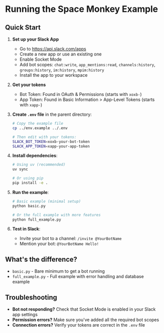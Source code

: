 # Running the Space Monkey Example

## Quick Start

1. **Set up your Slack App**
   - Go to https://api.slack.com/apps
   - Create a new app or use an existing one
   - Enable Socket Mode
   - Add bot scopes: `chat:write`, `app_mentions:read`, `channels:history`, `groups:history`, `im:history`, `mpim:history`
   - Install the app to your workspace

2. **Get your tokens**
   - Bot Token: Found in OAuth & Permissions (starts with `xoxb-`)
   - App Token: Found in Basic Information > App-Level Tokens (starts with `xapp-`)

3. **Create `.env` file** in the parent directory:
   ```bash
   # Copy the example file
   cp ../env.example ../.env
   
   # Then edit with your tokens:
   SLACK_BOT_TOKEN=xoxb-your-bot-token
   SLACK_APP_TOKEN=xapp-your-app-token
   ```

4. **Install dependencies**:
   ```bash
   # Using uv (recommended)
   uv sync
   
   # Or using pip
   pip install -e .
   ```

5. **Run the example**:
   ```bash
   # Basic example (minimal setup)
   python basic.py
   
   # Or the full example with more features
   python full_example.py
   ```

6. **Test in Slack**:
   - Invite your bot to a channel: `/invite @YourBotName`
   - Mention your bot: `@YourBotName Hello!`

## What's the difference?

- `basic.py` - Bare minimum to get a bot running
- `full_example.py` - Full example with error handling and database example

## Troubleshooting

- **Bot not responding?** Check that Socket Mode is enabled in your Slack app settings
- **Permission errors?** Make sure you've added all the required bot scopes
- **Connection errors?** Verify your tokens are correct in the `.env` file 